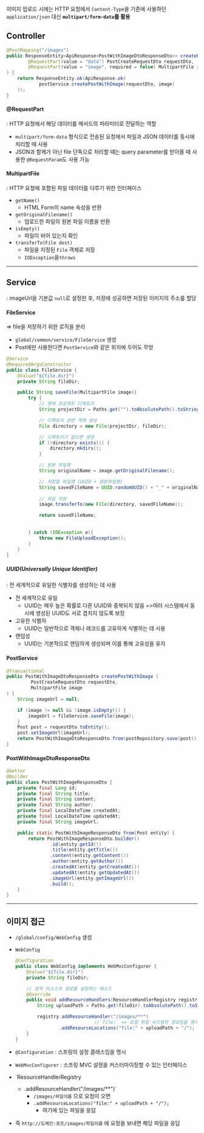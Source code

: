 이미지 업로드 시에는 HTTP 요청에서 `Content-Type`을 기존에 사용하던 `application/json` 대신 **`multipart/form-data`를 활용**


## Controller
```java
@PostMapping("/images")
public ResponseEntity<ApiResponse<PostWithImageDtoResponseDto>> createPostWithImage(
		@RequestPart(value = "data") PostCreateRequestDto requestDto,
		@RequestPart(value = "image", required = false) MultipartFile image
) {
	return ResponseEntity.ok(ApiResponse.ok(
			postService.createPostWithImage(requestDto, image)
	));
}
```

#### @RequestPart
: HTTP 요청에서 해당 데이터를 메서드의 파라미터로 전달하는 역할
- `multipart/form-data` 형식으로 전송된 요청에서 파일과 JSON 데이터를 동시에 처리할 때 사용
- JSON과 함께가 아닌 file 단독으로 처리할 때는 query parameter를 받아올 때 사용한 `@RequestParam`도 사용 가능
    

#### MultipartFile
: HTTP 요청에 포함된 파일 데이터를 다루기 위한 인터페이스
- `getName()`
    - HTML Form의 name 속성을 반환
- `getOriginalFilename()`
    - 업로드한 파일의 원본 파일 이름을 반환
- `isEmpty()`
    - 파일이 비어 있는지 확인
- `transferTo(File dest)`
    - 파일을 지정된 `File` 객체로 저장
    - `IOException`을`throws`

****

## Service
:  imageUrl을 기본값 `null`로 설정한 후, 저장에 성공하면 저장된 이미지의 주소를 할당

#### FileService
=> file을 저장하기 위한 로직을 분리
- `global/common/service/FileService` 생성
- Post에만 사용한다면 `PostService`와 같은 위치에 두어도 무방
```java
@Service
@RequiredArgsConstructor
public class FileService {
	@Value("${file.dir}")
	private String fileDir;

	public String saveFile(MultipartFile image){
		try {
			// 현재 프로젝트 디렉토리
			String projectDir = Paths.get("").toAbsolutePath().toString();

			// 디렉토리 관련 객체 생성
			File directory = new File(projectDir, fileDir);

			// 디렉토리가 없으면 생성
			if (!directory.exists()) {
				directory.mkdirs();
			}

			// 원본 파일명
			String originalName = image.getOriginalFilename();

			// 저장할 파일명 (UUID + 원본파일명)
			String savedFileName = UUID.randomUUID() + "_" + originalName;
			
			// 파일 저장
			image.transferTo(new File(directory, savedFileName));

			return savedFileName;
			
		   
		} catch (IOException e){
			throw new FileUploadException();
		}
	}
}
```
##### UUID(Universally Unique Identifier)
: 전 세계적으로 유일한 식별자를 생성하는 데 사용
- 전 세계적으로 유일
	- UUID는 매우 높은 확률로 다른 UUID와 중복되지 않음
		=>여러 시스템에서 동시에 생성된 UUID도 서로 겹치지 않도록 보장
- 고유한 식별자
	- UUID는 일반적으로 객체나 레코드를 고유하게 식별하는 데 사용
- 랜덤성
	- UUID는 기본적으로 랜덤하게 생성되며 이를 통해 고유성을 유지
#### PostService
```java
@Transactional
public PostWithImageDtoResponseDto createPostWithImage (
         PostCreateRequestDto requestDto,
         MultipartFile image
) {
    String imageUrl = null;

    if (image != null && !image.isEmpty()) {
        imageUrl = fileService.saveFile(image);
    }
    Post post = requestDto.toEntity();
    post.setImageUrl(imageUrl);
    return PostWithImageDtoResponseDto.from(postRepository.save(post));
}
```

#### PostWithImageDtoResponseDto
```java
@Getter
@Builder
public class PostWithImageResponseDto {
    private final Long id;
    private final String title;
    private final String content;
    private final String author;
    private final LocalDateTime createdAt;
    private final LocalDateTime updatedAt;
    private final String imageUrl;

    public static PostWithImageResponseDto from(Post entity) {
        return PostWithImageResponseDto.builder()
                .id(entity.getId())
                .title(entity.getTitle())
                .content(entity.getContent())
                .author(entity.getAuthor())
                .createdAt(entity.getCreatedAt())
                .updatedAt(entity.getUpdatedAt())
                .imageUrl(entity.getImageUrl())
                .build();
    }
}
```
****
## 이미지 접근
- `/global/config/WebConfig` 생성
- `WebConfig`
    
    ```java
    @Configuration
    public class WebConfig implements WebMvcConfigurer {
        @Value("${file.dir}")
        private String fileDir;

		// 정적 리소스의 경로를 설정하는 메소드
        @Override
        public void addResourceHandlers(ResourceHandlerRegistry registry) {
            String uploadPath = Paths.get(fileDir).toAbsolutePath().toString();
    
            registry.addResourceHandler("/images/**")
								 //`file:` => 로컬 파일 시스템의 경로임을 명시  
                    .addResourceLocations("file:" + uploadPath + "/");  
        }
    }
    ```
    

- `@Configuration` :  스프링의 설정 클래스임을 명시
- `WebMvcConfigurer` :  스프링 MVC 설정을 커스터마이징할 수 있는 인터페이스

- `ResourceHandlerRegistry
	- .addResourceHandler("/images/**")`
	    - `/images/파일이름` 으로 요청이 오면
	    - `.addResourceLocations("file:" + uploadPath + "/");`
	        - 여기에 있는 파일을 응답

- 즉 `http://도메인:포트/images/파일이름` 에 요청을 보내면 해당 파일을 응답